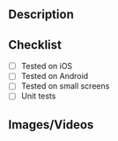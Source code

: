 ## Description

<!--- Describe your changes in detail -->

## Checklist

- [ ] Tested on iOS
- [ ] Tested on Android
- [ ] Tested on small screens
- [ ] Unit tests

## Images/Videos

<!--- Add Images or Videos related with your changes (This is optional) -->